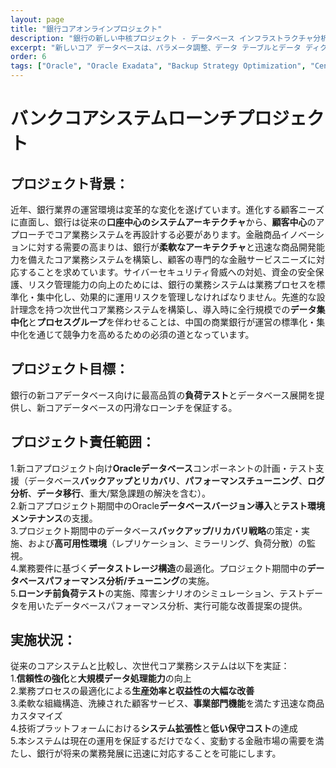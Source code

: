 ```yaml
---
layout: page
title: "銀行コアオンラインプロジェクト"
description: "銀行の新しい中核プロジェクト - データベース インフラストラクチャ分析、データ構造ロジック設計分析、パフォーマンス分析と最適化など。"
excerpt: "新しいコア データベースは、パラメータ調整、データ テーブルとデータ ディクショナリの統合と最適化など、再計画と調整が行われ、さまざまなストレス テスト プランが策定されました。これにより、新しいコア データベースがさまざまなビジネス シナリオのニーズに適応できるようになり、データベースのパフォーマンスが向上し、データ拡張機能が強化され、データベースの高可用性、セキュリティ、安定性が強化されました。"
order: 6
tags: ["Oracle", "Oracle Exadata", "Backup Strategy Optimization", "Centralized Management", "Faster Recovery", "Zero Data Loss"]
---
```


# バンクコアシステムローンチプロジェクト  

## プロジェクト背景：  
近年、銀行業界の運営環境は変革的な変化を遂げています。進化する顧客ニーズに直面し、銀行は従来の**口座中心のシステムアーキテクチャ**から、**顧客中心**のアプローチでコア業務システムを再設計する必要があります。金融商品イノベーションに対する需要の高まりは、銀行が**柔軟なアーキテクチャ**と迅速な商品開発能力を備えたコア業務システムを構築し、顧客の専門的な金融サービスニーズに対応することを求めています。サイバーセキュリティ脅威への対処、資金の安全保護、リスク管理能力の向上のためには、銀行の業務システムは業務プロセスを標準化・集中化し、効果的に運用リスクを管理しなければなりません。先進的な設計理念を持つ次世代コア業務システムを構築し、導入時に全行規模での**データ集中化**と**プロセスグループ**を伴わせることは、中国の商業銀行が運営の標準化・集中化を通じて競争力を高めるための必須の道となっています。  

## プロジェクト目標：  
銀行の新コアデータベース向けに最高品質の**負荷テスト**とデータベース展開を提供し、新コアデータベースの円滑なローンチを保証する。  

## プロジェクト責任範囲：  
1.新コアプロジェクト向け**Oracleデータベース**コンポーネントの計画・テスト支援（データベース**バックアップとリカバリ**、**パフォーマンスチューニング**、**ログ分析**、**データ移行**、重大/緊急課題の解決を含む）。  
2.新コアプロジェクト期間中のOracle**データベースバージョン導入**と**テスト環境メンテナンス**の支援。  
3.プロジェクト期間中のデータベース**バックアップ/リカバリ戦略**の策定・実施、および**高可用性環境**（レプリケーション、ミラーリング、負荷分散）の監視。  
4.業務要件に基づく**データストレージ構造**の最適化。プロジェクト期間中の**データベースパフォーマンス分析/チューニング**の実施。  
5.**ローンチ前負荷テスト**の実施、障害シナリオのシミュレーション、テストデータを用いたデータベースパフォーマンス分析、実行可能な改善提案の提供。  

## 実施状況：  
従来のコアシステムと比較し、次世代コア業務システムは以下を実証：  
1.**信頼性の強化**と**大規模データ処理能力**の向上  
2.業務プロセスの最適化による**生産効率と収益性の大幅な改善**  
3.柔軟な組織構造、洗練された顧客サービス、**事業部門機能**を満たす迅速な商品カスタマイズ  
4.技術プラットフォームにおける**システム拡張性**と**低い保守コスト**の達成  
5.本システムは現在の運用を保証するだけでなく、変動する金融市場の需要を満たし、銀行が将来の業務発展に迅速に対応することを可能にします。  
